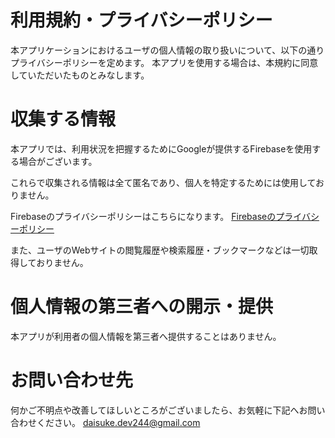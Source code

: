 # 利用規約・プライバシーポリシー
本アプリケーションにおけるユーザの個人情報の取り扱いについて、以下の通りプライバシーポリシーを定めます。
本アプリを使用する場合は、本規約に同意していただいたものとみなします。

# 収集する情報
本アプリでは、利用状況を把握するためにGoogleが提供するFirebaseを使用する場合がございます。

これらで収集される情報は全て匿名であり、個人を特定するためには使用しておりません。

Firebaseのプライバシーポリシーはこちらになります。
[Firebaseのプライバシーポリシー](https://policies.google.com/privacy)

また、ユーザのWebサイトの閲覧履歴や検索履歴・ブックマークなどは一切取得しておりません。

# 個人情報の第三者への開示・提供
本アプリが利用者の個人情報を第三者へ提供することはありません。

# お問い合わせ先
何かご不明点や改善してほしいところがございましたら、お気軽に下記へお問い合わせください。
daisuke.dev244@gmail.com
